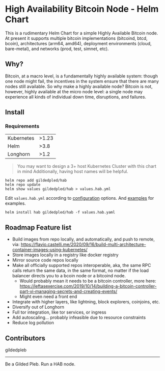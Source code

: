 # High Availability Bitcoin Node - Helm Chart

This is a rudimentary Helm Chart for a simple Highly Available Bitcoin node. At
present it supports multiple bitcoin implementations (bitcoind, btcd, bcoin),
architectures (arm64, amd64), deployment environments (cloud, bare-metal), and
networks (prod, test, simnet, etc).

## Why?

Bitcoin, at a macro level, is a fundamentally highly available system: though
one node might fail, the incentives in the system ensure that there are many
nodes still available. So why make a highly available node? Bitcoin is not,
however, highly available at the micro node level: a single node may experience
all kinds of individual down time, disruptions, and failures.

## Install

### Requirements

|            |       |
| ---------- | ----- |
| Kubernetes | >1.23 |
| Helm       | >3.8  |
| Longhorn   | >1.2  |

> You may want to design a 3+ host Kubernetes Cluster with this chart in mind
> Additionally, having host names will be helpful.

```
helm repo add gildedpled/hab
helm repo update
helm show values gildedpled/hab > values.hab.yml
```

Edit `values.hab.yml` according to [configuration](./configuration.md) options.
And [examples](./examples.md) for examples.

```
helm install hab gildedpled/hab -f values.hab.yaml
```

## Roadmap Feature list

-   Build images from repo locally, and automatically, and push to remote, via:
    https://flavio.castelli.me/2020/09/16/build-multi-architecture-container-images-using-kubernetes/
-   Store images locally in a registry like docker registry
-   Mirror source code repos locally
-   Make all officially supported repos interoperable, aka, the same RPC calls
    return the same data, in the same format, no matter if the load balancer
    directs you to a bcoin node or a bitcoind node.
    -   Would probably mean it needs to be a bitcoin controller, more here:
        https://leftasexercise.com/2019/10/14/building-a-bitcoin-controller-part-vi-managing-secrets-and-creating-events/
    -   Might even need a front end
-   Integrate with higher layers, like lightning, block explorers, coinjoins,
    etc.
-   Diversify out of Longhorn
-   Full tor integration, like tor services, or ingress
-   Add autoscaling... probably infeasible due to resource constraints
-   Reduce log pollution

## Contributors

gildedpleb

---

Be a Gilded Pleb. Run a HAB node.
